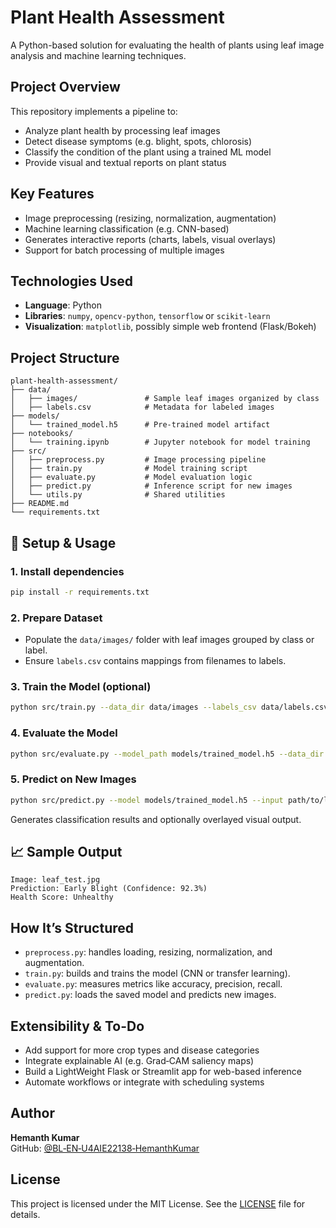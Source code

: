 
# Plant Health Assessment

A Python-based solution for evaluating the health of plants using leaf image analysis and machine learning techniques.

## Project Overview

This repository implements a pipeline to:
- Analyze plant health by processing leaf images
- Detect disease symptoms (e.g. blight, spots, chlorosis)
- Classify the condition of the plant using a trained ML model
- Provide visual and textual reports on plant status

## Key Features

- Image preprocessing (resizing, normalization, augmentation)  
- Machine learning classification (e.g. CNN-based)
- Generates interactive reports (charts, labels, visual overlays)
- Support for batch processing of multiple images  

## Technologies Used

- **Language**: Python  
- **Libraries**: `numpy`, `opencv-python`, `tensorflow` or `scikit-learn`  
- **Visualization**: `matplotlib`, possibly simple web frontend (Flask/Bokeh)  

## Project Structure

```
plant-health-assessment/
├── data/
│   ├── images/               # Sample leaf images organized by class
│   ├── labels.csv            # Metadata for labeled images
├── models/
│   └── trained_model.h5      # Pre-trained model artifact
├── notebooks/
│   └── training.ipynb        # Jupyter notebook for model training
├── src/
│   ├── preprocess.py         # Image processing pipeline
│   ├── train.py              # Model training script
│   ├── evaluate.py           # Model evaluation logic
│   ├── predict.py            # Inference script for new images
│   └── utils.py              # Shared utilities
├── README.md
└── requirements.txt
```

## 🏁 Setup & Usage

### 1. Install dependencies

```bash
pip install -r requirements.txt
```

### 2. Prepare Dataset

- Populate the `data/images/` folder with leaf images grouped by class or label.
- Ensure `labels.csv` contains mappings from filenames to labels.

### 3. Train the Model (optional)

```bash
python src/train.py --data_dir data/images --labels_csv data/labels.csv --output models/trained_model.h5
```

### 4. Evaluate the Model

```bash
python src/evaluate.py --model_path models/trained_model.h5 --data_dir data/images --labels_csv data/labels.csv
```

### 5. Predict on New Images

```bash
python src/predict.py --model models/trained_model.h5 --input path/to/leaf.jpg
```

Generates classification results and optionally overlayed visual output.

## 📈 Sample Output

```
Image: leaf_test.jpg
Prediction: Early Blight (Confidence: 92.3%)
Health Score: Unhealthy
```

## How It’s Structured

- `preprocess.py`: handles loading, resizing, normalization, and augmentation.
- `train.py`: builds and trains the model (CNN or transfer learning).
- `evaluate.py`: measures metrics like accuracy, precision, recall.
- `predict.py`: loads the saved model and predicts new images.

## Extensibility & To-Do

- Add support for more crop types and disease categories  
- Integrate explainable AI (e.g. Grad‑CAM saliency maps)  
- Build a LightWeight Flask or Streamlit app for web-based inference  
- Automate workflows or integrate with scheduling systems  

## Author

**Hemanth Kumar**  
GitHub: [@BL‑EN‑U4AIE22138‑HemanthKumar](https://github.com/BL-EN-U4AIE22138-HemanthKumar)

## License

This project is licensed under the MIT License. See the [LICENSE](LICENSE) file for details.
